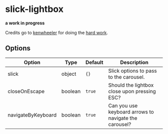 # slick-lightbox

**a work in progress**

Credits go to [kenwheeler](https://github.com/kenwheeler) for doing the [hard work](https://github.com/kenwheeler/slick).

## Options

Option              | Type    | Default | Description
------              | ----    | ------- | -----------
slick               | object  | `{}`    | Slick options to pass to the carousel.
closeOnEscape       | boolean | `true`  | Should the lightbox close upon pressing ESC?
navigateByKeyboard  | boolean | `true`  | Can you use keyboard arrows to navigate the carousel?
